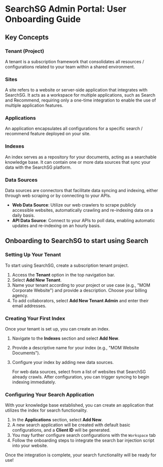 # SearchSG Admin Portal: User Onboarding Guide

## Key Concepts

### Tenant (Project)

A tenant is a subscription framework that consolidates all resources / configurations related to your team within a shared environment.

### Sites

A site refers to a website or server-side application that integrates with SearchSG. It acts as a workspace for multiple applications, such as Search and Recommend, requiring only a one-time integration to enable the use of multiple application features.

### Applications

An application encapsulates all configurations for a specific search / recommend feature deployed on your site.

### Indexes

An index serves as a repository for your documents, acting as a searchable knowledge base. It can contain one or more data sources that sync your data with the SearchSG platform.

### Data Sources

Data sources are connectors that facilitate data syncing and indexing, either through web scraping or by connecting to your APIs.

-   **Web Data Source**: Utilize our web crawlers to scrape publicly accessible websites, automatically crawling and re-indexing data on a daily basis.
-   **API Data Source**: Connect to your APIs to poll data, enabling automatic updates and re-indexing on an hourly basis.

## Onboarding to SearchSG to start using Search

### Setting Up Your Tenant

To start using SearchSG, create a subscription tenant project.

1. Access the **Tenant** option in the top navigation bar.
2. Select **Add New Tenant**.
3. Name your tenant according to your project or use case (e.g., "MOM Corporate Website") and provide a description. Choose your billing agency.
4. To add collaborators, select **Add New Tenant Admin** and enter their email addresses.

### Creating Your First Index

Once your tenant is set up, you can create an index.

1. Navigate to the **Indexes** section and select **Add New**.
2. Provide a descriptive name for your index (e.g., "MOM Website Documents").
3. Configure your index by adding new data sources.

    For web data sources, select from a list of websites that SearchSG already crawls. After configuration, you can trigger syncing to begin indexing immediately.

### Configuring Your Search Application

With your knowledge base established, you can create an application that utilizes the index for search functionality.

1. In the **Applications** section, select **Add New**.
2. A new search application will be created with default basic configurations, and a **Client ID** will be generated.
3. You may further configure search configurations with the `Workspace` tab
4. Follow the onboarding steps to integrate the search bar injection script into your website.

Once the integration is complete, your search functionality will be ready for use!
